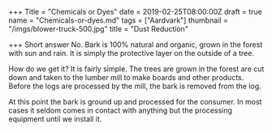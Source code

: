 +++
Title = "Chemicals or Dyes"
date = 2019-02-25T08:00:00Z
draft = true
name = "Chemicals-or-dyes.md"
tags = ["Aardvark"]
thumbnail = "/imgs/blower-truck-500.jpg"
title = "Dust Reduction"

+++
Short answer No. Bark is 100% natural and organic, grown in the forest with sun and rain. It is simply the protective layer on the outside of a tree. 

How do we get it? It is fairly simple. The trees are grown in the forest are cut down and taken to the lumber mill to make boards and other products. Before the logs are processed by the mill, the bark is removed from the log. 

At this point the bark is ground up and processed for the consumer. In most cases it seldom comes in contact with anything but the processing equipment until we install it.